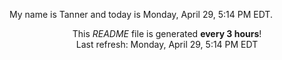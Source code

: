 My name is Tanner and today is Monday, April 29, 5:14 PM EDT.

<p align="center">This <i>README</i> file is generated <b>every 3 hours</b>!</br>Last refresh: Monday, April 29, 5:14 PM EDT<br /></p>
